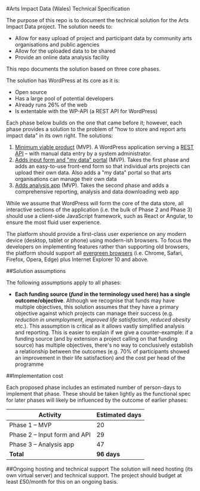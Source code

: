 #Arts Impact Data (Wales) Technical Specification

The purpose of this repo is to document the technical solution for the Arts Impact Data project. The solution needs to:

* Allow for easy upload of project and participant data by community arts organisations and public agencies
* Allow for the uploaded data to be shared
* Provide an online data analysis facility

This repo documents the solution based on three core phases.

The solution has WordPress at its core as it is:

* Open source
* Has a large pool of potential developers
* Already runs 26% of the web
* Is extentable with the WP-API (a REST API for WordPress)

Each phase below builds on the one that came before it; however, each phase provides a solution to the problem of "how to store and report arts impact data" in its own right. The solutions:

1. [Minimum viable product](../master/phases/1-minimum-viable-product.md) (MVP). A WordPress application serving a [REST API](https://en.wikipedia.org/wiki/Representational_state_transfer) – with manual data entry by a system administrator.
2. [Adds input form and "my data" portal](../master/phases/2-input-form-and-api.md) (MVP). Takes the first phase and adds an easy-to-use front-end form so that individual arts projects can upload their own data. Also adds a "my data" portal so that arts organisations can manage their own data
3. [Adds analysis app](../master/phases/3-adds-analysis-app.md) (MVP). Takes the second phase and adds a comprehensive reporting, analysis and data downloading web app

While we assume that WordPress will form the core of the data store, all interactive sections of the application (i.e. the bulk of Phase 2 and Phase 3) should use a client-side JavaScript framework, such as React or Angular, to ensure the most fluid user experience.

The platform should provide a first-class user experience on any modern device (desktop, tablet or phone) using modern-ish browsers. To focus the developers on implementing features rather than supporting old browsers, the platform should support all [evergreen browsers](http://eisenbergeffect.bluespire.com/evergreen-browsers/) (i.e. Chrome, Safari, Firefox, Opera, Edge) plus Internet Explorer 10 and above.

##Solution assumptions

The following assumptions apply to all phases:

* **Each funding source (*fund* in the terminology used here) has a single outcome/objective**. Although we recognise that funds may have multiple objectives, this solution assumes that they have a primary objective against which projects can manage their success (e.g. *reduction in unemployment*, *improved life satisfaction*, *reduced obesity* etc.). This assumption is critical as it allows vastly simplified analysis and reporting. This is easier to explain if we give a counter-example: if a funding source (and by extension a project calling on that funding source) has multiple objectives, there's no way to conclusively establish a relationship between the outcomes (e.g. 70% of participants showed an improvement in their life satisfaction) and the cost per head of the programme

##Implementation cost

Each proposed phase includes an estimated number of person-days to implement that phase. These should be taken lightly as the functional spec for later phases will likely be influenced by the outcome of earlier phases:

Activity | Estimated days
--- | ---
Phase 1 – MVP | 20
Phase 2 – Input form and API | 29
Phase 3 – Analysis app | 47
**Total** | **96 days**

##Ongoing hosting and technical support
The solution will need hosting (its own virtual server) and technical support. The project should budget at least £50/month for this on an ongoing basis.